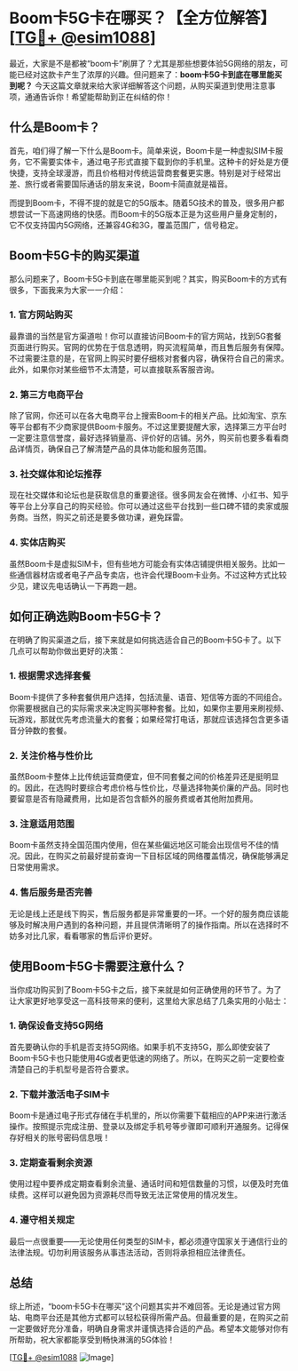 # Boom卡5G卡在哪买？【全方位解答】[[TG💪+ @esim1088](https://t.me/s/esim1088)]

最近，大家是不是都被“boom卡”刷屏了？尤其是那些想要体验5G网络的朋友，可能已经对这款卡产生了浓厚的兴趣。但问题来了：**boom卡5G卡到底在哪里能买到呢？** 今天这篇文章就来给大家详细解答这个问题，从购买渠道到使用注意事项，通通告诉你！希望能帮助到正在纠结的你！

## 什么是Boom卡？

首先，咱们得了解一下什么是Boom卡。简单来说，Boom卡是一种虚拟SIM卡服务，它不需要实体卡，通过电子形式直接下载到你的手机里。这种卡的好处是方便快捷，支持全球漫游，而且价格相对传统运营商套餐更实惠。特别是对于经常出差、旅行或者需要国际通话的朋友来说，Boom卡简直就是福音。

而提到Boom卡，不得不提的就是它的5G版本。随着5G技术的普及，很多用户都想尝试一下高速网络的快感。而Boom卡的5G版本正是为这些用户量身定制的，它不仅支持国内5G网络，还兼容4G和3G，覆盖范围广，信号稳定。

## Boom卡5G卡的购买渠道

那么问题来了，Boom卡5G卡到底在哪里能买到呢？其实，购买Boom卡的方式有很多，下面我来为大家一一介绍：

### 1. 官方网站购买

最靠谱的当然是官方渠道啦！你可以直接访问Boom卡的官方网站，找到5G套餐页面进行购买。官网的优势在于信息透明，购买流程简单，而且售后服务有保障。不过需要注意的是，在官网上购买时要仔细核对套餐内容，确保符合自己的需求。此外，如果你对某些细节不太清楚，可以直接联系客服咨询。

### 2. 第三方电商平台

除了官网，你还可以在各大电商平台上搜索Boom卡的相关产品。比如淘宝、京东等平台都有不少商家提供Boom卡服务。不过这里要提醒大家，选择第三方平台时一定要注意信誉度，最好选择销量高、评价好的店铺。另外，购买前也要多看看商品详情页，确保自己了解清楚产品的具体功能和服务范围。

### 3. 社交媒体和论坛推荐

现在社交媒体和论坛也是获取信息的重要途径。很多网友会在微博、小红书、知乎等平台上分享自己的购买经验。你可以通过这些平台找到一些口碑不错的卖家或服务商。当然，购买之前还是要多做功课，避免踩雷。

### 4. 实体店购买

虽然Boom卡是虚拟SIM卡，但有些地方可能会有实体店铺提供相关服务。比如一些通信器材店或者电子产品专卖店，也许会代理Boom卡业务。不过这种方式比较少见，建议先电话确认一下再跑一趟。

## 如何正确选购Boom卡5G卡？

在明确了购买渠道之后，接下来就是如何挑选适合自己的Boom卡5G卡了。以下几点可以帮助你做出更好的决策：

### 1. 根据需求选择套餐

Boom卡提供了多种套餐供用户选择，包括流量、语音、短信等方面的不同组合。你需要根据自己的实际需求来决定购买哪种套餐。比如，如果你主要用来刷视频、玩游戏，那就优先考虑流量大的套餐；如果经常打电话，那就应该选择包含更多语音分钟数的套餐。

### 2. 关注价格与性价比

虽然Boom卡整体上比传统运营商便宜，但不同套餐之间的价格差异还是挺明显的。因此，在选购时要综合考虑价格与性价比，尽量选择物美价廉的产品。同时也要留意是否有隐藏费用，比如是否包含额外的服务费或者其他附加费用。

### 3. 注意适用范围

Boom卡虽然支持全国范围内使用，但在某些偏远地区可能会出现信号不佳的情况。因此，在购买之前最好提前查询一下目标区域的网络覆盖情况，确保能够满足日常使用需求。

### 4. 售后服务是否完善

无论是线上还是线下购买，售后服务都是非常重要的一环。一个好的服务商应该能够及时解决用户遇到的各种问题，并且提供清晰明了的操作指南。所以在选择时不妨多对比几家，看看哪家的售后评价更好。

## 使用Boom卡5G卡需要注意什么？

当你成功购买到了Boom卡5G卡之后，接下来就是如何正确使用的环节了。为了让大家更好地享受这一高科技带来的便利，这里给大家总结了几条实用的小贴士：

### 1. 确保设备支持5G网络

首先要确认你的手机是否支持5G网络。如果手机不支持5G，那么即使安装了Boom卡5G卡也只能使用4G或者更低速的网络了。所以，在购买之前一定要检查清楚自己的手机型号是否符合要求。

### 2. 下载并激活电子SIM卡

Boom卡是通过电子形式存储在手机里的，所以你需要下载相应的APP来进行激活操作。按照提示完成注册、登录以及绑定手机号等步骤即可顺利开通服务。记得保存好相关的账号密码信息哦！

### 3. 定期查看剩余资源

使用过程中要养成定期查看剩余流量、通话时间和短信数量的习惯，以便及时充值续费。这样可以避免因为资源耗尽而导致无法正常使用的情况发生。

### 4. 遵守相关规定

最后一点很重要——无论使用任何类型的SIM卡，都必须遵守国家关于通信行业的法律法规。切勿利用该服务从事违法活动，否则将承担相应法律责任。

## 总结

综上所述，“boom卡5G卡在哪买”这个问题其实并不难回答。无论是通过官方网站、电商平台还是其他方式都可以轻松获得所需产品。但最重要的是，在购买之前一定要做好充分准备，明确自身需求并谨慎选择合适的产品。希望本文能够对你有所帮助，祝大家都能享受到畅快淋漓的5G体验！

[[TG💪+ @esim1088](https://t.me/s/esim1088) ![Image](https://i.postimg.cc/4NQfJmqS/Snipaste-2025-05-13-00-14-12.png)]